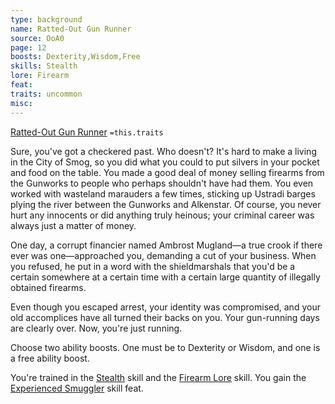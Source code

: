 ```yaml
---
type: background
name: Ratted-Out Gun Runner 
source: OoA0
page: 12
boosts: Dexterity,Wisdom,Free
skills: Stealth
lore: Firearm
feat: 
traits: uncommon
misc: 
---
```


[Ratted-Out Gun Runner](###%20Ratted-Out%20Gun%20Runner)
`=this.traits`


Sure, you've got a checkered past. Who doesn't? It's hard to make a living in the City of Smog, so you did what you could to put silvers in your pocket and food on the table. You made a good deal of money selling firearms from the Gunworks to people who perhaps shouldn't have had them. You even worked with wasteland marauders a few times, sticking up Ustradi barges plying the river between the Gunworks and Alkenstar. Of course, you never hurt any innocents or did anything truly heinous; your criminal career was always just a matter of money.

One day, a corrupt financier named Ambrost Mugland—a true crook if there ever was one—approached you, demanding a cut of your business. When you refused, he put in a word with the shieldmarshals that you'd be a certain somewhere at a certain time with a certain large quantity of illegally obtained firearms.

Even though you escaped arrest, your identity was compromised, and your old accomplices have all turned their backs on you. Your gun-running days are clearly over. Now, you're just running.

Choose two ability boosts. One must be to Dexterity or Wisdom, and one is a free ability boost.

You're trained in the [Stealth](Stealth) skill and the [Firearm Lore](Firearm%20Lore) skill. You gain the [Experienced Smuggler](Experienced%20Smuggler) skill feat.

